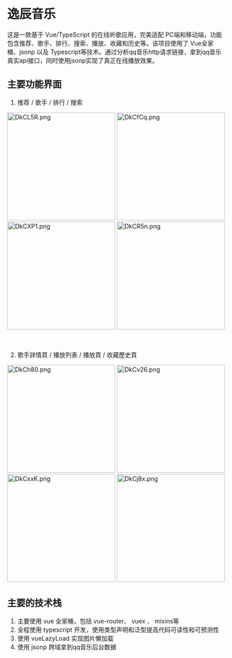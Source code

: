 # 逸辰音乐
这是一款基于 Vue/TypeScript 的在线听歌应用，完美适配 PC端和移动端，功能包含推荐、歌手、排行、搜索、播放、收藏和历史等。该项目使用了 Vue全家桶、jsonp 以及 Typescript等技术。通过分析qq音乐http请求链接，拿到qq音乐真实api接口，同时使用jsonp实现了真正在线播放效果。


## 主要功能界面

1. 推荐 / 歌手 / 排行 / 搜索

<a href="https://imgchr.com/i/DkCL5R"><img src="https://s3.ax1x.com/2020/11/16/DkCL5R.png" alt="DkCL5R.png" border="0" width='250px'></a>
<a href="https://imgchr.com/i/DkCfCq"><img src="https://s3.ax1x.com/2020/11/16/DkCfCq.png" alt="DkCfCq.png" border="0" width='250px'></a>
<br>
<a href="https://imgchr.com/i/DkCXP1"><img src="https://s3.ax1x.com/2020/11/16/DkCXP1.png" alt="DkCXP1.png" border="0" width='250px'></a>
<a href="https://imgchr.com/i/DkCR5n"><img src="https://s3.ax1x.com/2020/11/16/DkCR5n.png" alt="DkCR5n.png" border="0" width='250px'></a>

<br>


2. 歌手詳情頁 / 播放列表 / 播放頁 / 收藏歷史頁

<a href="https://imgchr.com/i/DkCh80"><img src="https://s3.ax1x.com/2020/11/16/DkCh80.png" alt="DkCh80.png" border="0" width='250px'></a>
<a href="https://imgchr.com/i/DkCv26"><img src="https://s3.ax1x.com/2020/11/16/DkCv26.png" alt="DkCv26.png" border="0" width='250px'></a>
<br>
<a href="https://imgchr.com/i/DkCxxK"><img src="https://s3.ax1x.com/2020/11/16/DkCxxK.png" alt="DkCxxK.png" border="0" width='250px'></a>
<a href="https://imgchr.com/i/DkCj8x"><img src="https://s3.ax1x.com/2020/11/16/DkCj8x.png" alt="DkCj8x.png" border="0" width='250px'></a>

## 主要的技术栈

1. 主要使用 vue 全家桶，包括 vue-router、 vuex 、 mixins等
2. 全程使用 typescript 开发，使用类型声明和泛型提高代码可读性和可预测性
3. 使用 vueLazyLoad 实现图片懒加载
4. 使用 jsonp 跨域拿到qq音乐后台数据


